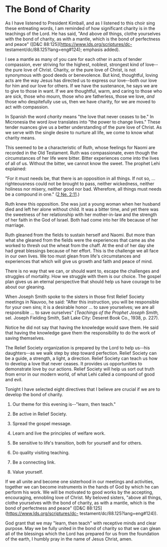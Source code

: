 # The Bond of Charity

As I have listened to President Kimball, and as I listened to this choir sing
these entreating words, I am reminded of how significant charity is in the
teachings of the Lord. He has said, "And above _all_ things, clothe yourselves
with the bond of charity, as with a mantle, which is the bond of perfectness
and peace" ([D&amp;C 88:125](https://www.lds.org/scriptures/dc-
testament/dc/88.125?lang=eng#124); emphasis added).

I see a mantle as many of you care for each other in acts of tender
compassion, ever striving for the highest, noblest, strongest kind of love--
the pure love of Christ. Charity, or the pure love of Christ, is not
synonymous with good deeds or benevolence. But kind, thoughtful, loving acts
are the way Jesus has directed us to express our love--both our love for him
and our love for others. If we have the sustenance, he says we are to give to
those in want. If we are thoughtful, warm, and caring to those who are sick,
those who mourn, those who are fatherless, those we love, _and_ those who
despitefully use us, then we have charity, for we are moved to act with
compassion.

In Spanish the word _charity_ means "the love that never ceases to be." In
Micronesia the word _love_ translates into "the power to change lives." These
tender nuances give us a better understanding of the pure love of Christ. As
we serve with the single desire to nurture all life, we come to know what
charity means.

This seemed to be a characteristic of Ruth, whose feelings for Naomi are
recorded in the Old Testament. Ruth was compassionate, even though the
circumstances of her life were bitter. Bitter experiences come into the lives
of all of us. Without the bitter, we cannot know the sweet. The prophet Lehi
explained:

"For it must needs be, that there is an opposition in all things. If not so, ...
righteousness could not be brought to pass, neither wickedness, neither
holiness nor misery, neither good nor bad. Wherefore, all things must needs be
a compound in one." ([2 Ne.
2:11](https://www.lds.org/scriptures/bofm/2-ne/2.11?lang=eng#10).)

Ruth knew this opposition. She was just a young woman when her husband died
and left her alone without child. It was a bitter time, and yet there was the
sweetness of her relationship with her mother-in-law and the strength of her
faith in the God of Israel. Both had come into her life because of her
marriage.

Ruth gleaned from the fields to sustain herself and Naomi. But more than what
she gleaned from the fields were the experiences that came as she worked to
thresh out the wheat from the chaff. At the end of her day she had great
blessings because of her effort. This is the challenge we all face in our own
lives. We too must glean from life's circumstances and experiences that which
will give us growth and faith and peace of mind.

There is no way that we can, or should want to, escape the challenges and
struggles of mortality. How we struggle with them is our choice. The gospel
plan gives us an eternal perspective that should help us have courage to be
about our gleaning.

When Joseph Smith spoke to the sisters in those first Relief Society meetings
in Nauvoo, he said: "After this instruction, you will be responsible for your
own sins; it is a desirable honor ... to save yourselves; we are all responsible
... to save ourselves" (_Teachings of the Prophet Joseph Smith,_ sel. Joseph
Fielding Smith, Salt Lake City: Deseret Book Co., 1938, p. 227).

Notice he did not say that having the knowledge would save them. He said that
having the knowledge gave them the responsibility to do the work of saving
themselves.

The Relief Society organization is prepared by the Lord to help us--his
daughters--as we walk step by step toward perfection. Relief Society can be a
guide, a strength, a light, a direction. Relief Society can teach us how to
develop a love that never ceases. It provides us opportunities to demonstrate
love by our actions. Relief Society will help us sort out truth from error in
our modern world, of what Lehi called a compound of good and evil.

Tonight I have selected eight directives that I believe are crucial if we are
to develop the bond of charity.

  1. Our theme for this evening is--"learn, then teach."

  2. Be active in Relief Society.

  3. Spread the gospel message.

  4. Learn and live the principles of welfare work.

  5. Be sensitive to life's transition, both for yourself and for others.

  6. Do quality visiting teaching.

  7. Be a connecting link.

  8. Value yourself.

If we all unite and become one sisterhood in our meetings and activities,
together we can become instruments in the hands of God by which he can perform
his work. We will be motivated to good works by the accepting, encouraging,
ennobling love of Christ. My beloved sisters, "above all things, clothe
yourselves with the bond of charity, as with a mantle, which is the bond of
perfectness and peace" ([D&amp;C 88:125](https://www.lds.org/scriptures/dc-
testament/dc/88.125?lang=eng#124)).

God grant that we may "learn, then teach" with receptive minds and clear
purpose. May we be fully united in the bond of charity so that we can glean
all of the blessings which the Lord has prepared for us from the foundation of
the earth, I humbly pray in the name of Jesus Christ, amen.

